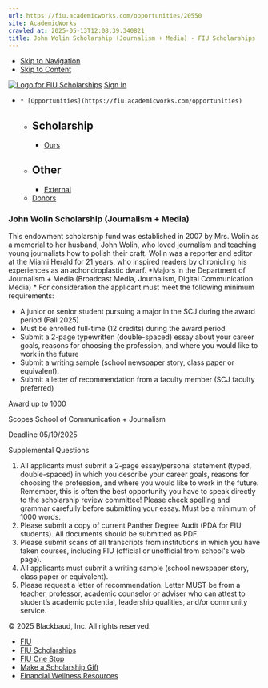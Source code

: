 ```yaml
---
url: https://fiu.academicworks.com/opportunities/20550
site: AcademicWorks
crawled_at: 2025-05-13T12:08:39.340821
title: John Wolin Scholarship (Journalism + Media) - FIU Scholarships
---
```


  * [Skip to Navigation](https://fiu.academicworks.com/opportunities/20550#navigation)
  * [Skip to Content](https://fiu.academicworks.com/opportunities/20550#main)

[![Logo for FIU Scholarships](https://s3.amazonaws.com/static.academicworks.com/clients/fiu/assets/images/logo.png)](http://fiu.academicworks.com) [Sign In](https://fiu.academicworks.com/users/sign_in)
  *     * [Opportunities](https://fiu.academicworks.com/opportunities)
      * ## Scholarship
        * [Ours](https://fiu.academicworks.com/opportunities)
      * ## Other
        * [External](https://fiu.academicworks.com/opportunities/external)
    * [Donors](https://fiu.academicworks.com/donors)


### John Wolin Scholarship (Journalism + Media)
This endowment scholarship fund was established in 2007 by Mrs. Wolin as a memorial to her husband, John Wolin, who loved journalism and teaching young journalists how to polish their craft. Wolin was a reporter and editor at the Miami Herald for 21 years, who inspired readers by chronicling his experiences as an achondroplastic dwarf.
*Majors in the Department of Journalism + Media (Broadcast Media, Journalism, Digital Communication Media) * For consideration the applicant must meet the following minimum requirements:
  * A junior or senior student pursuing a major in the SCJ during the award period (Fall 2025)
  * Must be enrolled full-time (12 credits) during the award period
  * Submit a 2-page typewritten (double-spaced) essay about your career goals, reasons for choosing the profession, and where you would like to work in the future
  * Submit a writing sample (school newspaper story, class paper or equivalent).
  * Submit a letter of recommendation from a faculty member (SCJ faculty preferred)



Award
    up to 1000 

Scopes
    School of Communication + Journalism 

Deadline
    05/19/2025 

Supplemental Questions
    
  1. All applicants must submit a 2-page essay/personal statement (typed, double-spaced) in which you describe your career goals, reasons for choosing the profession, and where you would like to work in the future. Remember, this is often the best opportunity you have to speak directly to the scholarship review committee! Please check spelling and grammar carefully before submitting your essay. Must be a minimum of 1000 words.
  2. Please submit a copy of current Panther Degree Audit (PDA for FIU students). All documents should be submitted as PDF.
  3. Please submit scans of all transcripts from institutions in which you have taken courses, including FIU (official or unofficial from school's web page).
  4. All applicants must submit a writing sample (school newspaper story, class paper or equivalent).
  5. Please request a letter of recommendation. Letter MUST be from a teacher, professor, academic counselor or adviser who can attest to student’s academic potential, leadership qualities, and/or community service. 


© 2025 Blackbaud, Inc. All rights reserved. 
  * [FIU ](http://fiu.edu/)
  * [FIU Scholarships](http://scholarships.fiu.edu)
  * [FIU One Stop](http://onestop.fiu.edu)
  * [Make a Scholarship Gift](https://give.fiu.edu/give-now/)
  * [Financial Wellness Resources](https://go.fiu.edu/iGrad)


